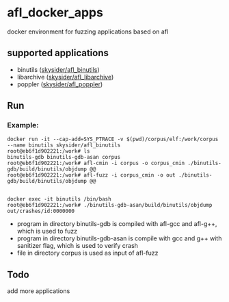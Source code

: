 # afl_docker_apps
docker environment for fuzzing applications based on afl

## supported applications

- binutils ([skysider/afl_binutils](https://hub.docker.com/r/skysider/afl_binutils/))
- libarchive ([skysider/afl_libarchive](https://hub.docker.com/r/skysider/afl_libarchive/))
- poppler ([skysider/afl_poppler](https://hub.docker.com/r/skysider/afl_poppler/))

## Run

### Example:

```shell
docker run -it --cap-add=SYS_PTRACE -v $(pwd)/corpus/elf:/work/corpus --name binutils skysider/afl_binutils
root@eb6f1d902221:/work# ls
binutils-gdb binutils-gdb-asan corpus
root@eb6f1d902221:/work# afl-cmin -i corpus -o corpus_cmin ./binutils-gdb/build/binutils/objdump @@
root@eb6f1d902221:/work# afl-fuzz -i corpus_cmin -o out ./binutils-gdb/build/binutils/objdump @@


docker exec -it binutils /bin/bash
root@eb6f1d902221:/work# ./binutils-gdb-asan/build/binutils/objdump out/crashes/id:0000000
```
- program in directory binutils-gdb is compiled with afl-gcc and afl-g++, which is used to fuzz
- program in directory binutils-gdb-asan is compile with gcc and g++ with sanitizer flag, which is used to verify crash
- file in directory corpus is used as input of afl-fuzz

## Todo

add more applications
